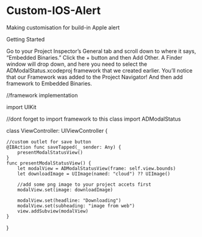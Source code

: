 # Custom-IOS-Alert
Making customisation for build-in Apple alert 

Getting Started

Go to your Project Inspector’s General tab and scroll down to where it says, “Embedded Binaries.” Click the + button and then Add Other. A Finder window will drop down, and here you need to select the ADModalStatus.xcodeproj framework that we created earlier. You’ll notice that our Framework was added to the Project Navigator!
And then add framework to Embedded Binaries.

//framework implementation 

import UIKit

//dont forget to import framework to this class
import ADModalStatus

class ViewController: UIViewController {
  
    //custom outlet for save button
    @IBAction func saveTapped(_ sender: Any) {
        presentModalStatusView()
    }
    func presentModalStatusView() {    
        let modalView = ADModalStatusView(frame: self.view.bounds)
        let downloadImage = UIImage(named: "cloud") ?? UIImage()
        
        //add some png image to your project accets first
        modalView.set(image: downloadImage)
        
        modalView.set(headline: "Downloading")
        modalView.set(subheading: "image from web")
        view.addSubview(modalView)
    }
}

